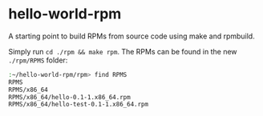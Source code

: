 # hello-world-rpm
A starting point to build RPMs from source code using make and rpmbuild.

Simply run `cd ./rpm && make rpm`. The RPMs can be found in the new `./rpm/RPMS` folder:

```bash
:~/hello-world-rpm/rpm> find RPMS
RPMS
RPMS/x86_64
RPMS/x86_64/hello-0.1-1.x86_64.rpm
RPMS/x86_64/hello-test-0.1-1.x86_64.rpm
```
